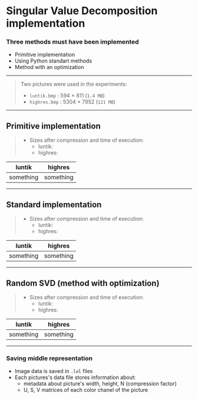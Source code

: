 # Singular Value Decomposition implementation

### Three methods must have been implemented

- Primitive implementation
- Using Python standart methods
- Method with an optimization

---

> Two pictures were used in the experiments:
>
> - `luntik.bmp` : 594 $\times$ 811 (`1.4 MB`)
> - `highres.bmp` : 5304 $\times$ 7952 (`121 MB`)

---

## Primitive implementation

> - Sizes after compression and time of execution:
>   - luntik:
>   - highres:

| luntik    | highres   |
| --------- | --------- |
| something | something |

---

## Standard implementation

> - Sizes after compression and time of execution:
>   - luntik:
>   - highres:

| luntik    | highres   |
| --------- | --------- |
| something | something |

---

## Random SVD (method with optimization)

> - Sizes after compression and time of execution:
>   - luntik:
>   - highres:

| luntik    | highres   |
| --------- | --------- |
| something | something |

---

### Saving middle representation

- Image data is saved in `.lol` files
- Each pictures's data file stores information about:
  - metadata about picture's width, height, N (compression factor)
  - U, S, V matrices of each color chanel of the picture

